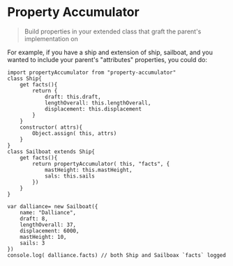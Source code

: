 # Property Accumulator

> Build properties in your extended class that graft the parent's implementation on

For example, if you have a ship and extension of ship, sailboat, and you wanted to include your parent's "attributes" properties, you could do:

```
import propertyAccumulator from "property-accumulator"
class Ship{
	get facts(){
		return {
			draft: this.draft,
			lengthOverall: this.lengthOverall,
			displacement: this.displacement
		}
	}
	constructor( attrs){
		Object.assign( this, attrs)
	}
}
class Sailboat extends Ship{
	get facts(){
		return propertyAccumulator( this, "facts", {
			mastHeight: this.mastHeight,
			sals: this.sails
		})
	}
}

var dalliance= new Sailboat({
	name: "Dalliance",
	draft: 8,
	lengthOverall: 37,
	displacement: 6000,
	mastHeight: 10,
	sails: 3
})
console.log( dalliance.facts) // both Ship and Sailboax `facts` logged
```
